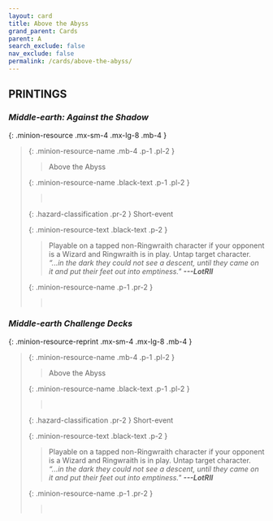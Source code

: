 ```yaml
---
layout: card
title: Above the Abyss
grand_parent: Cards
parent: A
search_exclude: false
nav_exclude: false
permalink: /cards/above-the-abyss/
---
```


## PRINTINGS


### _Middle-earth: Against the Shadow_

{: .minion-resource .mx-sm-4 .mx-lg-8 .mb-4 }
> {: .minion-resource-name .mb-4 .p-1 .pl-2 }
> > <div class="hazard-mp"></div>
> > <div class="card-name">Above the Abyss</div>
>
> {: .minion-resource-name .black-text .p-1 .pl-2 }
> > &nbsp;
>
> {: .hazard-classification .pr-2 }
> Short-event
>
> {: .minion-resource-text .black-text .p-2 }
> > Playable on a tapped non-Ringwraith character if your opponent is a Wizard and Ringwraith is in play. Untap target character. <br>_“...in the dark they could not see a descent, until they came on it and put their feet out into emptiness."_ ***---&NoBreak;LotRII*** 
> 
> {: .minion-resource-name .p-1 .pr-2 }
> > <div class="card-shield"></div>
> > <div class="card-corruption-white">&nbsp;</div>

### _Middle-earth Challenge Decks_

{: .minion-resource-reprint .mx-sm-4 .mx-lg-8 .mb-4 }
> {: .minion-resource-name .mb-4 .p-1 .pl-2 }
> > <div class="hazard-mp"></div>
> > <div class="card-name">Above the Abyss</div>
>
> {: .minion-resource-name .black-text .p-1 .pl-2 }
> > &nbsp;
>
> {: .hazard-classification .pr-2 }
> Short-event
>
> {: .minion-resource-text .black-text .p-2 }
> > Playable on a tapped non-Ringwraith character if your opponent is a Wizard and Ringwraith is in play. Untap target character. <br>_“...in the dark they could not see a descent, until they came on it and put their feet out into emptiness."_ ***---&NoBreak;LotRII*** 
> 
> {: .minion-resource-name .p-1 .pr-2 }
> > <div class="card-shield"></div>
> > <div class="card-corruption-white">&nbsp;</div>
